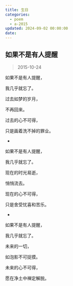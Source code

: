 ```yaml
---
title: 生日
categories:
  - poem
  - a-2015
updated: 2024-09-02 00:00:00
date:
---
```


## 如果不是有人提醒 ##

> 2015-10-24

如果不是有人提醒，

我几乎就忘了。

过去如梦的岁月，

不再回来。

过去的心不可得，

只是画着洗不掉的罪业。

-

如果不是有人提醒，

我几乎就忘了。

现在的时光易逝，

悄悄流去。

现在的心不可得，

只是舍受忧喜和苦乐。

-

如果不是有人提醒，

我几乎就忘了。

未来的一切，

如泡影不可捉摸。

未来的心不可得，

愿在净土中禅定解脱。


‌‌